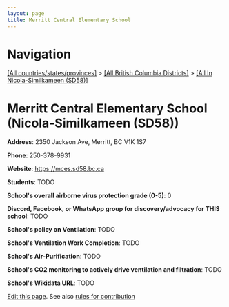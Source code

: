 ```yaml
---
layout: page
title: Merritt Central Elementary School
---
```

# Navigation

[[All countries/states/provinces]](../../..) > [[All British Columbia Districts]](../..) > [[All In Nicola-Similkameen (SD58)]](..)

# Merritt Central Elementary School (Nicola-Similkameen (SD58))

**Address**: 2350 Jackson Ave, Merritt, BC V1K 1S7

**Phone**: 250-378-9931

**Website**: <https://mces.sd58.bc.ca>

**Students**: TODO

**School's overall airborne virus protection grade (0-5)**: 0

**Discord, Facebook, or WhatsApp group for discovery/advocacy for THIS school**: TODO

**School's policy on Ventilation**: TODO

**School's Ventilation Work Completion**: TODO

**School's Air-Purification**: TODO

**School's CO2 monitoring to actively drive ventilation and filtration**: TODO

**School's Wikidata URL**: TODO


[Edit this page](https://github.com/ventilate-schools/BC/edit/main/./Nicola-Similkameen_(SD58)/Merritt_Central_Elementary_School.md). See also [rules for contribution](../../../contribution-rules/)